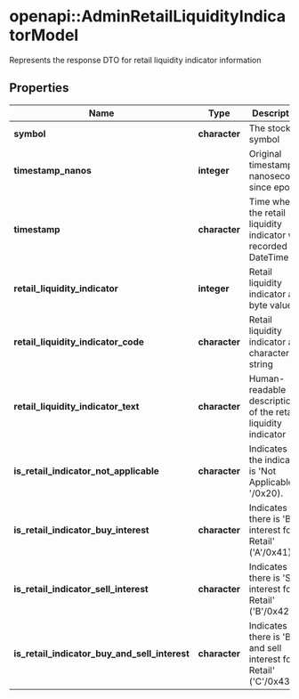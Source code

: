 # openapi::AdminRetailLiquidityIndicatorModel

Represents the response DTO for retail liquidity indicator information

## Properties
Name | Type | Description | Notes
------------ | ------------- | ------------- | -------------
**symbol** | **character** | The stock symbol | [optional] 
**timestamp_nanos** | **integer** | Original timestamp in nanoseconds since epoch | [optional] 
**timestamp** | **character** | Time when the retail liquidity indicator was recorded as DateTime | [optional] 
**retail_liquidity_indicator** | **integer** | Retail liquidity indicator as byte value | [optional] 
**retail_liquidity_indicator_code** | **character** | Retail liquidity indicator as character string | [optional] 
**retail_liquidity_indicator_text** | **character** | Human-readable description of the retail liquidity indicator | [optional] 
**is_retail_indicator_not_applicable** | **character** | Indicates if the indicator is &#39;Not Applicable&#39; (&#39; &#39;/0x20). | [optional] 
**is_retail_indicator_buy_interest** | **character** | Indicates if there is &#39;Buy interest for Retail&#39; (&#39;A&#39;/0x41). | [optional] 
**is_retail_indicator_sell_interest** | **character** | Indicates if there is &#39;Sell interest for Retail&#39; (&#39;B&#39;/0x42). | [optional] 
**is_retail_indicator_buy_and_sell_interest** | **character** | Indicates if there is &#39;Buy and sell interest for Retail&#39; (&#39;C&#39;/0x43). | [optional] 


